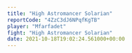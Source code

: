 ```yaml
---
title: "High Astromancer Solarian"
reportCode: "4ZzC3dJ6NPqfKgTB"
player: "Mfarfadet"
fight: "High Astromancer Solarian"
date: 2021-10-18T19:02:24.561000+00:00
---
```

